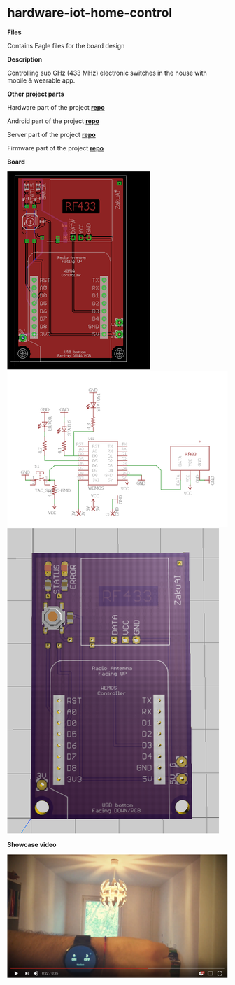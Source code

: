 # hardware-iot-home-control

**Files**

Contains Eagle files for the board design

**Description**

Controlling sub GHz (433 MHz) electronic switches in the house with mobile &amp; wearable app.

**Other project parts**

Hardware part of the project [**repo**](https://github.com/SmbatYeranyan/hardware-iot-home-control)

Android part of the project [**repo**](https://github.com/bernardpletikosa/android-iot-home-control)

Server part of the project [**repo**](https://github.com/SmbatYeranyan/nodejs-iot-home-control)

Firmware part of the project [**repo**](https://github.com/SmbatYeranyan/firmware-iot-home-control)

**Board**

[![Showcase](iot-hardware-1.PNG)](iot-hardware-1.PNG "Home Ctrl showcase")
[![Showcase](iot-hardware-2.PNG)](iot-hardware-2.PNG "Home Ctrl showcase")
[![Showcase](iot-hardware-3.PNG)](iot-hardware-3.PNG "Home Ctrl showcase")

**Showcase video**

[![Showcase](video_tmb.png)](https://youtu.be/a7YZduo_jgk "Home Ctrl showcase")


